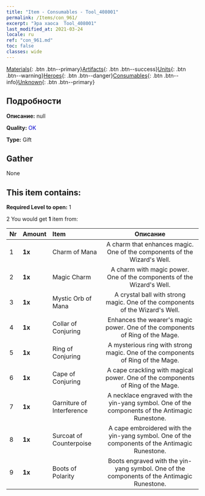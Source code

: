```yaml
---
title: "Item - Consumables - Tool_408001"
permalink: /Items/con_961/
excerpt: "Эра хаоса  Tool_408001"
last_modified_at: 2021-03-24
locale: ru
ref: "con_961.md"
toc: false
classes: wide
---
```

 [Materials](/ru/Items/){: .btn .btn--primary}[Artifacts](/ru/Items/Artifacts/){: .btn .btn--success}[Units](/ru/Items/Units/){: .btn .btn--warning}[Heroes](/ru/Items/Heroes/){: .btn .btn--danger}[Consumables](/ru/Items/Consumables/){: .btn .btn--info}[Unknown](/ru/Items/Unknown/){: .btn .btn--primary}

## Подробности
 **Описание:** null

 **Quality:** <span style="color: #0000CD">OK</span>

 **Type:** Gift

## Gather

  None

## This item contains:

 **Required Level to open:** 1

 2 You would get **1** item  from:

  | Nr | Amount |     Item    | Описание |
  |:---|:-------|:------------|:-----------:|
  | 1 |  **1x** | Charm of Mana | A charm that enhances magic. One of the components of the Wizard's Well.  | 
  | 2 |  **1x** | Magic Charm | A charm with magic power. One of the components of the Wizard's Well.  | 
  | 3 |  **1x** | Mystic Orb of Mana | A crystal ball with strong magic. One of the components of the Wizard's Well.  | 
  | 4 |  **1x** | Collar of Conjuring | Enhances the wearer's magic power. One of the components of Ring of the Mage.  | 
  | 5 |  **1x** | Ring of Conjuring | A mysterious ring with strong magic. One of the components of Ring of the Mage.  | 
  | 6 |  **1x** | Cape of Conjuring | A cape crackling with magical power. One of the components of Ring of the Mage.  | 
  | 7 |  **1x** | Garniture of Interference | A necklace engraved with the yin-yang symbol. One of the components of the Antimagic Runestone.  | 
  | 8 |  **1x** | Surcoat of Counterpoise | A cape embroidered with the yin-yang symbol. One of the components of the Antimagic Runestone.  | 
  | 9 |  **1x** | Boots of Polarity | Boots engraved with the yin-yang symbol. One of the components of the Antimagic Runestone.  | 
